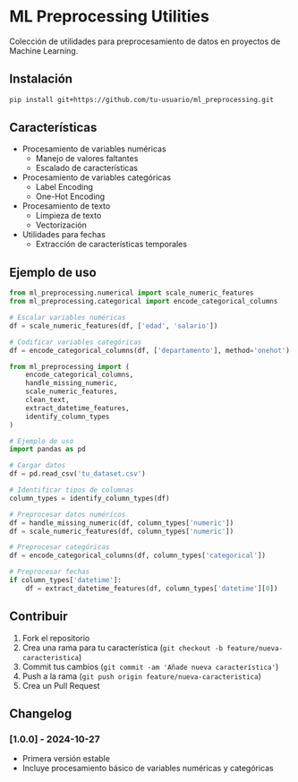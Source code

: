 # ML Preprocessing Utilities

Colección de utilidades para preprocesamiento de datos en proyectos de Machine Learning.

## Instalación

```bash
pip install git+https://github.com/tu-usuario/ml_preprocessing.git
```

## Características

- Procesamiento de variables numéricas
  - Manejo de valores faltantes
  - Escalado de características
- Procesamiento de variables categóricas
  - Label Encoding
  - One-Hot Encoding
- Procesamiento de texto
  - Limpieza de texto
  - Vectorización
- Utilidades para fechas
  - Extracción de características temporales

## Ejemplo de uso

```python
from ml_preprocessing.numerical import scale_numeric_features
from ml_preprocessing.categorical import encode_categorical_columns

# Escalar variables numéricas
df = scale_numeric_features(df, ['edad', 'salario'])

# Codificar variables categóricas
df = encode_categorical_columns(df, ['departamento'], method='onehot')
```

```python
from ml_preprocessing import (
    encode_categorical_columns,
    handle_missing_numeric,
    scale_numeric_features,
    clean_text,
    extract_datetime_features,
    identify_column_types
)

# Ejemplo de uso
import pandas as pd

# Cargar datos
df = pd.read_csv('tu_dataset.csv')

# Identificar tipos de columnas
column_types = identify_column_types(df)

# Preprocesar datos numéricos
df = handle_missing_numeric(df, column_types['numeric'])
df = scale_numeric_features(df, column_types['numeric'])

# Preprocesar categóricas
df = encode_categorical_columns(df, column_types['categorical'])

# Preprocesar fechas
if column_types['datetime']:
    df = extract_datetime_features(df, column_types['datetime'][0])
```

## Contribuir

1. Fork el repositorio
2. Crea una rama para tu característica (`git checkout -b feature/nueva-caracteristica`)
3. Commit tus cambios (`git commit -am 'Añade nueva característica'`)
4. Push a la rama (`git push origin feature/nueva-caracteristica`)
5. Crea un Pull Request

## Changelog

### [1.0.0] - 2024-10-27
- Primera versión estable
- Incluye procesamiento básico de variables numéricas y categóricas